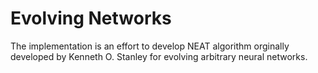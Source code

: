 # Evolving Networks

The implementation is an effort to develop NEAT algorithm orginally developed by Kenneth O. Stanley for evolving arbitrary neural networks. 

